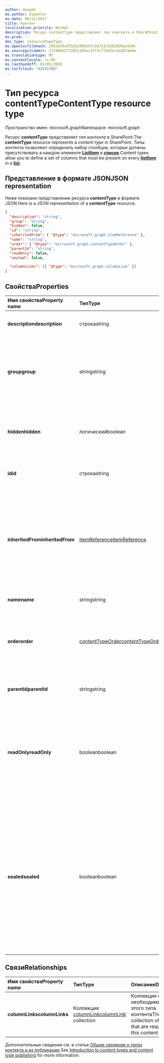 ```yaml
---
author: daspek
ms.author: dspektor
ms.date: 09/12/2017
title: Контент
localization_priority: Normal
description: Ресурс contentType представляет тип контента в SharePoint.
ms.prod: ''
doc_type: resourcePageType
ms.openlocfilehash: c05ed39c0f92b209925fc9a722c5562999ae438c
ms.sourcegitcommit: 272996d2772b51105ec25f1cf7482ecda3b74ebe
ms.translationtype: MT
ms.contentlocale: ru-RU
ms.lasthandoff: 03/05/2020
ms.locfileid: "42531780"
---
```

# <a name="contenttype-resource-type"></a><span data-ttu-id="97906-103">Тип ресурса contentType</span><span class="sxs-lookup"><span data-stu-id="97906-103">ContentType resource type</span></span>

<span data-ttu-id="97906-104">Пространство имен: microsoft.graph</span><span class="sxs-lookup"><span data-stu-id="97906-104">Namespace: microsoft.graph</span></span>

<span data-ttu-id="97906-105">Ресурс **contentType** представляет _тип контента_ в SharePoint.</span><span class="sxs-lookup"><span data-stu-id="97906-105">The **contentType** resource represents a _content type_ in SharePoint.</span></span>
<span data-ttu-id="97906-106">Типы контента позволяют определить набор столбцов, которые должны присутствовать в каждом элементе [**ListItem**][listItem] в [**списке**][list].</span><span class="sxs-lookup"><span data-stu-id="97906-106">Content types allow you to define a set of columns that must be present on every [**listItem**][listItem] in a [**list**][list].</span></span>

[list]: list.md
[listItem]: listitem.md

## <a name="json-representation"></a><span data-ttu-id="97906-107">Представление в формате JSON</span><span class="sxs-lookup"><span data-stu-id="97906-107">JSON representation</span></span>

<span data-ttu-id="97906-108">Ниже показано представление ресурса **contentType** в формате JSON.</span><span class="sxs-lookup"><span data-stu-id="97906-108">Here is a JSON representation of a **contentType** resource.</span></span>
<!-- {
  "blockType": "resource",
 "baseType": "microsoft.graph.entity",
 "@odata.type": "microsoft.graph.contentType" } -->

```json
{
  "description": "string",
  "group": "string",
  "hidden": false,
  "id": "string",
  "inheritedFrom": { "@type": "microsoft.graph.itemReference" },
  "name": "string",
  "order": { "@type": "microsoft.graph.contentTypeOrder" },
  "parentId": "string",
  "readOnly": false,
  "sealed": false,

  "columnLinks": [{ "@type": "microsoft.graph.columnLink" }]
}
```

## <a name="properties"></a><span data-ttu-id="97906-109">Свойства</span><span class="sxs-lookup"><span data-stu-id="97906-109">Properties</span></span>

| <span data-ttu-id="97906-110">Имя свойства</span><span class="sxs-lookup"><span data-stu-id="97906-110">Property name</span></span>     | <span data-ttu-id="97906-111">Тип</span><span class="sxs-lookup"><span data-stu-id="97906-111">Type</span></span>                 | <span data-ttu-id="97906-112">Описание</span><span class="sxs-lookup"><span data-stu-id="97906-112">Description</span></span>
|:------------------|:---------------------|:----------------------------------
| <span data-ttu-id="97906-113">**description**</span><span class="sxs-lookup"><span data-stu-id="97906-113">**description**</span></span>   | <span data-ttu-id="97906-114">строка</span><span class="sxs-lookup"><span data-stu-id="97906-114">string</span></span>               | <span data-ttu-id="97906-115">Текст с описанием элемента.</span><span class="sxs-lookup"><span data-stu-id="97906-115">The descriptive text for the item.</span></span>
| <span data-ttu-id="97906-116">**group**</span><span class="sxs-lookup"><span data-stu-id="97906-116">**group**</span></span>         | <span data-ttu-id="97906-117">string</span><span class="sxs-lookup"><span data-stu-id="97906-117">string</span></span>               | <span data-ttu-id="97906-118">Имя группы, которой принадлежит этот тип контента.</span><span class="sxs-lookup"><span data-stu-id="97906-118">The name of the group this content type belongs to.</span></span> <span data-ttu-id="97906-119">Позволяет упорядочить связанные типы контента.</span><span class="sxs-lookup"><span data-stu-id="97906-119">Helps organize related content types.</span></span>
| <span data-ttu-id="97906-120">**hidden**</span><span class="sxs-lookup"><span data-stu-id="97906-120">**hidden**</span></span>        | <span data-ttu-id="97906-121">логический</span><span class="sxs-lookup"><span data-stu-id="97906-121">boolean</span></span>              | <span data-ttu-id="97906-122">Указывает, является ли данный тип контента скрытым в меню "Создать" в списке.</span><span class="sxs-lookup"><span data-stu-id="97906-122">Indicates whether the content type is hidden in the list's 'New' menu.</span></span>
| <span data-ttu-id="97906-123">**id**</span><span class="sxs-lookup"><span data-stu-id="97906-123">**id**</span></span>            | <span data-ttu-id="97906-124">строка</span><span class="sxs-lookup"><span data-stu-id="97906-124">string</span></span>               | <span data-ttu-id="97906-125">Уникальный идентификатор типа контента.</span><span class="sxs-lookup"><span data-stu-id="97906-125">The unique identifier of the content type.</span></span>
| <span data-ttu-id="97906-126">**inheritedFrom**</span><span class="sxs-lookup"><span data-stu-id="97906-126">**inheritedFrom**</span></span> | <span data-ttu-id="97906-127">[itemReference][]</span><span class="sxs-lookup"><span data-stu-id="97906-127">[itemReference][]</span></span>    | <span data-ttu-id="97906-128">Если этот тип контента унаследован от другой области (например, сайта), он будет содержать ссылку на элемент, в котором определен тип контента.</span><span class="sxs-lookup"><span data-stu-id="97906-128">If this content type is inherited from another scope (like a site), provides a reference to the item where the content type is defined.</span></span>
| <span data-ttu-id="97906-129">**name**</span><span class="sxs-lookup"><span data-stu-id="97906-129">**name**</span></span>          | <span data-ttu-id="97906-130">string</span><span class="sxs-lookup"><span data-stu-id="97906-130">string</span></span>               | <span data-ttu-id="97906-131">Имя типа контента.</span><span class="sxs-lookup"><span data-stu-id="97906-131">The name of the content type.</span></span>
| <span data-ttu-id="97906-132">**order**</span><span class="sxs-lookup"><span data-stu-id="97906-132">**order**</span></span>         | <span data-ttu-id="97906-133">[contentTypeOrder][]</span><span class="sxs-lookup"><span data-stu-id="97906-133">[contentTypeOrder][]</span></span> | <span data-ttu-id="97906-134">Указывает порядок, в котором тип контента отображается в пользовательском интерфейсе выбора.</span><span class="sxs-lookup"><span data-stu-id="97906-134">Specifies the order in which the content type appears in the selection UI.</span></span>
| <span data-ttu-id="97906-135">**parentId**</span><span class="sxs-lookup"><span data-stu-id="97906-135">**parentId**</span></span>      | <span data-ttu-id="97906-136">string</span><span class="sxs-lookup"><span data-stu-id="97906-136">string</span></span>               | <span data-ttu-id="97906-137">Уникальный идентификатор типа контента.</span><span class="sxs-lookup"><span data-stu-id="97906-137">The unique identifier of the content type.</span></span>
| <span data-ttu-id="97906-138">**readOnly**</span><span class="sxs-lookup"><span data-stu-id="97906-138">**readOnly**</span></span>      | <span data-ttu-id="97906-139">boolean</span><span class="sxs-lookup"><span data-stu-id="97906-139">boolean</span></span>              | <span data-ttu-id="97906-140">Если это свойство имеет значение `true`, вам не удастся изменить тип контента. Чтобы изменить тип контента, потребуется сначала присвоить этому свойству значение `false`.</span><span class="sxs-lookup"><span data-stu-id="97906-140">If `true`, the content type cannot be modified unless this value is first set to `false`.</span></span>
| <span data-ttu-id="97906-141">**sealed**</span><span class="sxs-lookup"><span data-stu-id="97906-141">**sealed**</span></span>        | <span data-ttu-id="97906-142">boolean</span><span class="sxs-lookup"><span data-stu-id="97906-142">boolean</span></span>              | <span data-ttu-id="97906-143">Если это свойство имеет значение `true`, пользователям не удастся изменить тип контента. Кроме того, вам не удастся изменить тип контента с помощью операции сдвига вниз.</span><span class="sxs-lookup"><span data-stu-id="97906-143">If `true`, the content type cannot be modified by users or through push-down operations.</span></span> <span data-ttu-id="97906-144">Только администраторы семейств веб-сайтов могут блокировать или разблокировать типы контента.</span><span class="sxs-lookup"><span data-stu-id="97906-144">Only site collection administrators can seal or unseal content types.</span></span>

## <a name="relationships"></a><span data-ttu-id="97906-145">Связи</span><span class="sxs-lookup"><span data-stu-id="97906-145">Relationships</span></span>

| <span data-ttu-id="97906-146">Имя свойства</span><span class="sxs-lookup"><span data-stu-id="97906-146">Property name</span></span>   | <span data-ttu-id="97906-147">Тип</span><span class="sxs-lookup"><span data-stu-id="97906-147">Type</span></span>                      | <span data-ttu-id="97906-148">Описание</span><span class="sxs-lookup"><span data-stu-id="97906-148">Description</span></span>
|:----------------|:--------------------------|:-------------------------------
| <span data-ttu-id="97906-149">**columnLinks**</span><span class="sxs-lookup"><span data-stu-id="97906-149">**columnLinks**</span></span> | <span data-ttu-id="97906-150">Коллекция [columnLink][]</span><span class="sxs-lookup"><span data-stu-id="97906-150">[columnLink][] collection</span></span> | <span data-ttu-id="97906-151">Коллекция столбцов, необходимых для этого типа контента</span><span class="sxs-lookup"><span data-stu-id="97906-151">The collection of columns that are required by this content type</span></span>

<span data-ttu-id="97906-152">Дополнительные сведения см. в статье [Общие сведения о типах контента и их публикации][contentTypeIntro].</span><span class="sxs-lookup"><span data-stu-id="97906-152">See [Introduction to content types and content type publishing][contentTypeIntro] for more information.</span></span>

[columnLink]: columnlink.md
[contentTypeIntro]: https://support.office.com/en-us/article/Introduction-to-content-types-and-content-type-publishing-e1277a2e-a1e8-4473-9126-91a0647766e5
[itemReference]: itemreference.md
[contentTypeOrder]: contenttypeorder.md

<!-- {
  "type": "#page.annotation",
  "description": "",
  "keywords": "",
  "section": "documentation",
  "tocPath": "Resources/ContentType"
} -->
